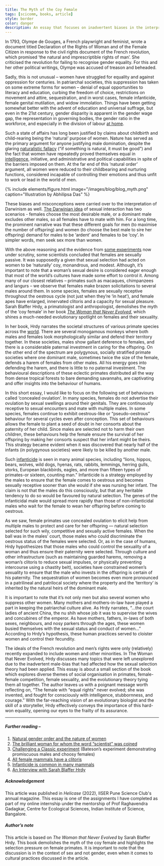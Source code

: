 ```yaml
---
title: The Myth of the Coy Female
tags: [scicomm, books, article]
style: border
color: danger
description: An essay that focuses on inadvertent biases in the interpretation of mating behaviour and discusses the idea of concealed ovulation.
---
```


In 1793, Olympe de Gouges, a French playwright and feminist, wrote a document titled Declaration of the Rights of Woman and of the Female Citizen in response to the civil rights document of the French revolution, which promised ‘the natural and imprescriptible rights of man’. She criticised the revolution for failing to recognise gender equality. For this and her other political writings, Olympe was accused of treason and beheaded. 

Sadly, this is not unusual – women have struggled for equality and against oppression for centuries. In patriarchal societies, this suppression has taken on some extreme forms for women – denial of equal opportunities to literacy and education, curbing the freedom of choice, restrictions on movement and attire, sequestration, and in worst cases, female infanticide, female genital mutilation, and widow immolation. Things have been getting somewhat better with the advent of education and universal suffrage, but even in the 21st century, gender disparity is apparent in the gender wage gap, the representation in governing bodies, the gender ratio in the workforce, and especially in the division of labour [at home](https://www.youtube.com/watch?v=R-Sk7fQGIjE).

Such a state of affairs has long been justified by claims about childbirth and child-rearing being the ‘natural’ purpose of women. Nature has served as the primary argument for anyone justifying male domination, despite the glaring [naturalistic fallacy](https://ethics.org.au/ethics-explainer-naturalistic-fallacy/) (“if something is natural, it must be good”) and the fact that women have repeatedly proved themselves equal in [intelligence](https://www.themarginalian.org/2016/12/26/mary-somerville-scientist/), initiative, and administrative and political capabilities in spite of the barriers imposed on them. At the far end of this ‘natural order’ argument, all women were reduced to their childbearing and nurturing functions, considered incapable of controlling their emotions and thus unfit to work or lead in the world of men.

{% include elements/figure.html image="/images/blog/blog_myth.png" caption="Illustration by Abhilipsa Das" %}

These biases and misconceptions were carried over to the interpretation of Darwinism as well. [The Darwinian idea](https://www.pnas.org/content/106/Supplement_1/10001) of sexual interaction has two scenarios - females choose the most desirable male, or a dominant male excludes other males, so all females have to mate with him. For a long time, the prominent narrative was that these different goals for men (to maximise the number of offspring) and women (to choose the best male to sire her offspring) demand for males to be ‘ardent’ and females to be ‘coy’. In simpler words, men seek sex more than women.

With the above reasoning and the evidence from [some experiments](https://www.npr.org/sections/13.7/2012/12/13/166953517/promiscuous-males-and-choosy-females-challenging-a-classic-experiment) now under scrutiny, some scientists concluded that females are sexually passive. It was supposedly a given that sexual selection had acted on women to be ‘naturally’ coy, monandrous, and modest. Although, it’s important to note that a woman’s sexual desire is considered eager enough that most of the world’s cultures have made some effort to control it. Among many of our closest relatives – primates such as macaques, chimpanzees and langurs – we observe that females make brazen solicitations to several males around them. In some species, females are sexually receptive throughout the oestrous cycle (not just when they’re ‘in heat’), and female apes have enlarged, innervated clitoris and a capacity for sexual pleasure. Sarah Blaffer Hrdy, a primatologist and anthropologist, demolishes the myth of the ‘coy female’ in her book [_The Woman that Never Evolved_](https://www.goodreads.com/book/show/270098.The_Woman_That_Never_Evolved), which shines a much-needed evolutionary spotlight on females and their sexuality.

In her book, Hrdy narrates the societal structures of various primate species across the [world](https://www.emory.edu/LIVING_LINKS/pdfs/primate_taxonomy). There are several monogamous monkeys where both males and females look morphologically similar and defend their territory together. In these societies, males show gallant deference to females, and there is a considerable paternal investment in caring for the offspring. On the other end of the spectrum are polygynous, socially stratified primate societies where one dominant male, sometimes twice the size of the female, defends a harem of females from other males. All his energy goes into defending the harem, and there is little to no paternal investment. The behavioural descriptions of these eclectic primates distributed all the way from dense tropical forests to bare demanding savannahs, are captivating and offer insights into the behaviour of humans.

In this short essay, I would like to focus on the following set of behaviours called ‘concealed ovulation’. In many species, females do not advertise their ovulation by sexual swellings around their genitals. They are continuously receptive to sexual encounters and mate with multiple males. In some species, females continue to exhibit oestrous-like or “pseudo-oestrous” behaviour for several cycles even after conception. This set of behaviours allows the female to plant a seed of doubt in her consorts about the paternity of her child. Since males are selected not to harm their own children, these behaviours help the female ensure the survival of her offspring by making her consorts suspect that her infant might be theirs. This strategy became evident when it was discovered that nearly half of the infants (in polygynous societies) were likely to be killed by another male.

Such [infanticide](https://www.reuters.com/article/us-science-infanticide-idUSKCN0IX2BA20141113) is seen in many animal species, including “lions, hippos, bears, wolves, wild dogs, hyenas, rats, rabbits, lemmings, herring gulls, storks, European blackbirds, eagles, and more than fifteen types of primates-or sixteen, counting man." Infanticide is a strategy employed by the males to ensure that the female comes to oestrous and becomes sexually receptive sooner than she would if she was nursing her infant. The claim is not that the males do this consciously, but that any heritable tendency to do so would be favoured by natural selection. The genes of the infanticidal male would spread more rapidly than those of non-infanticidal males who wait for the female to wean her offspring before coming to oestrous.

As we saw, female primates use concealed ovulation to elicit help from multiple males to protect and care for her offspring — natural selection selected for such wily, competitive and sexually active females. When the ball was in the males’ court, those males who could discriminate the oestrous status of the females were selected. Or, as in the case of humans, Hrdy hypothesizes that those males who could control the sexuality of a woman and thus ensure their paternity were selected. Through culture and other infrastructure (such as maintaining guarded harems, removing a woman’s clitoris to reduce sexual impulses, or physically preventing intercourse using a chastity belt), societies have constrained women’s sexuality to ensure that the male who invests in the offspring is certain of his paternity. The sequestration of women becomes even more pronounced in a patrilineal and patrilocal society where the property and the ‘territory’ is inherited by the natural heirs of the dominant male. 

It is important to note that it’s not only men but also several women who suppress other women. Many mothers and mothers-in-law have played a part in keeping the patriarchal culture alive. As Hrdy narrates, “...the court ladies of ancient China, the nu shih whose job it was to supervise the wives and concubines of the emperor. As have mothers, fathers, in-laws of both sexes, neighbours, and nosy parkers through the ages, these women busied themselves with the sexual status and conduct of women...” According to Hrdy’s hypothesis, these human practices served to cloister women and control their fecundity.

The ideals of the French revolution and men’s rights were only (relatively) recently expanded to include women and other minorities. In The Woman that Never Evolved, Hrdy discusses many topics that were left unexplored due to the inadvertent male-bias that had affected how the sexual selection theory had been applied. This essay is about a small section of the book which explores diverse themes of social organisation in primates, female-female competition, female sexuality, and the evolutionary theory tying them all together. The author leaves us with a poignant message worth reflecting on, “The female with “equal rights” never evolved; she was invented, and fought for consciously with intelligence, stubbornness, and courage.” With the far-reaching vision of an evolutionary biologist and the skill of a storyteller, Hrdy effectively conveys the importance of this hard-won equality, opening our eyes to the frailty of its assurance.
 
--------------------

##### Further reading –
1. [Natural gender order and the nature of women](https://ehne.fr/en/encyclopedia/themes/gender-and-europe/gendered-body/natural-gender-order-nature-women)
3. [The brilliant woman for whom the word “scientist” was coined](https://www.themarginalian.org/2016/12/26/mary-somerville-scientist/)
4. [Challenging a Classic experiment](https://www.npr.org/sections/13.7/2012/12/13/166953517/promiscuous-males-and-choosy-females-challenging-a-classic-experiment) (Bateson’s experiment demonstrating promiscuous males and choosy females)
5. [All female mammals have a clitoris](https://theconversation.com/all-female-mammals-have-a-clitoris-were-starting-to-work-out-what-that-means-for-their-sex-lives-114916)
6. [Infanticide is common in many mammals](https://www.reuters.com/article/us-science-infanticide-idUSKCN0IX2BA20141113)
7. [An Interview with Sarah Blaffer Hrdy](https://blogs.scientificamerican.com/primate-diaries/raising-darwins-consciousness-an-interview-with-sarah-blaffer-hrdy-on-mother-nature/)

##### Acknowledgement
This article was published in _Helicase_ (2022), IISER Pune Science Club's annual magazine. This essay is one of the assignments I have completed as part of my online internship under the mentorship of Prof Raghavendra Gadagkar, Centre for Ecological Sciences, Indian Institute of Science, Bangalore. 

##### Author’s note
This article is based on _The Woman that Never Evolved_ by Sarah Blaffer Hrdy. This book demolishes the myth of the coy female and highlights the selection pressure on female primates. It is important to note that the discussion is in the context of sex and not gender, even when it comes to cultural practices discussed in the article.
